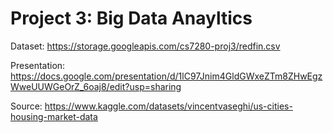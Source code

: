 # Project 3: Big Data Anayltics

Dataset: https://storage.googleapis.com/cs7280-proj3/redfin.csv 

Presentation: https://docs.google.com/presentation/d/1lC97Jnim4GldGWxeZTm8ZHwEgzWweUUWGeOrZ_6oaj8/edit?usp=sharing

Source: https://www.kaggle.com/datasets/vincentvaseghi/us-cities-housing-market-data
